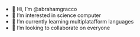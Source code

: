 - 👋 Hi, I’m @abrahamgracco
- 👀 I’m interested in science computer
- 🌱 I’m currently learning multiplatafform languages
- 💞️ I’m looking to collaborate on everyone
<!---
abrahamgracco/abrahamgracco is a ✨ special ✨ repository because its `README.md` (this file) appears on your GitHub profile.
You can click the Preview link to take a look at your changes.
--->
